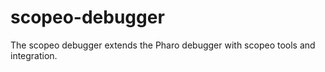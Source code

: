 # scopeo-debugger
The scopeo debugger extends the Pharo debugger with scopeo tools and integration.
